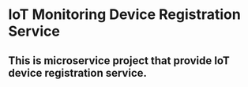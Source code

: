 # IoT Monitoring Device Registration Service

## This is microservice project that provide IoT device registration service. 
